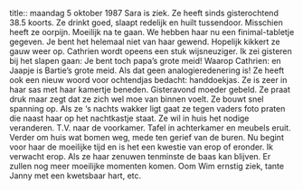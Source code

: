 title:: maandag 5 oktober 1987
Sara is ziek. Ze heeft sinds gisterochtend 38.5 koorts. Ze drinkt goed, slaapt redelijk en huilt tussendoor. Misschien heeft ze oorpijn. Moeilijk na te gaan. We hebben haar nu een finimal-tabletje gegeven. Je bent het helemaal niet van haar gewend. Hopelijk kikkert ze gauw weer op. Cathrien wordt opeens een stuk wijsneuziger. Ik zei gisteren bij het slapen gaan: Je bent toch papa’s grote meid! Waarop Cathrien: en Jaapje is Bartie’s grote meid. Als dat geen analogieredenering is! Ze heeft ook een nieuw woord voor ochtendjas bedacht: handdoekjas. Ze is zeer in haar sas met haar kamertje beneden.
Gisteravond moeder gebeld. Ze praat druk maar zegt dat ze zich wel moe van binnen voelt. Ze bouwt snel spanning op. Als ze ‘s nachts wakker ligt gaat ze tegen vaders foto praten die naast haar op het nachtkastje staat. Ze wil in huis het nodige veranderen. T.V. naar de voorkamer. Tafel in achterkamer en meubels eruit. Verder om huis wat bomen weg, mede ten gerief van de buren. Nu begint voor haar de moeilijke tijd en is het een kwestie van erop of eronder. Ik verwacht erop. Als ze haar zenuwen tenminste de baas kan blijven. Er zullen nog meer moeilijke momenten komen. Oom Wim ernstig ziek, tante Janny met een kwetsbaar hart, etc.
